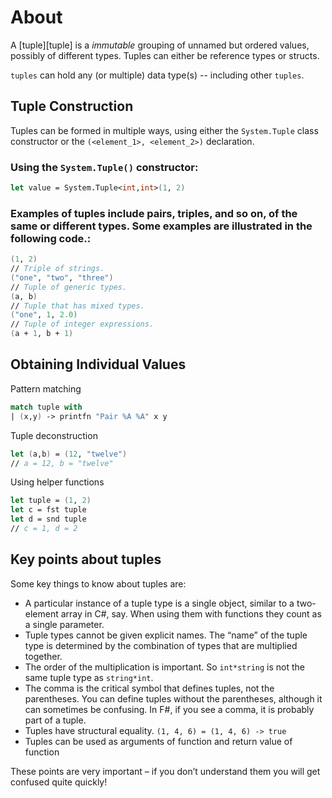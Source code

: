 # About

A [tuple][tuple] is a _immutable_ grouping of unnamed but ordered values, possibly of different types. Tuples can either be reference types or structs.

`tuples` can hold any (or multiple) data type(s) -- including other `tuples`.

## Tuple Construction

Tuples can be formed in multiple ways, using either the `System.Tuple` class constructor or the `(<element_1>, <element_2>)` declaration.

### Using the `System.Tuple()` constructor:

```fsharp
let value = System.Tuple<int,int>(1, 2)
```

### Examples of tuples include pairs, triples, and so on, of the same or different types. Some examples are illustrated in the following code.:

```fsharp
(1, 2)
// Triple of strings.
("one", "two", "three")
// Tuple of generic types.
(a, b)
// Tuple that has mixed types.
("one", 1, 2.0)
// Tuple of integer expressions.
(a + 1, b + 1)
```

## Obtaining Individual Values

Pattern matching

```fsharp
match tuple with
| (x,y) -> printfn "Pair %A %A" x y
```
Tuple deconstruction
```fsharp
let (a,b) = (12, "twelve")
// a = 12, b = "twelve"
```
Using helper functions
```fsharp
let tuple = (1, 2)
let c = fst tuple
let d = snd tuple
// c = 1, d = 2
```

## Key points about tuples
Some key things to know about tuples are:

* A particular instance of a tuple type is a single object, similar to a two-element array in C#, say. When using them with functions they count as a single parameter.
* Tuple types cannot be given explicit names. The “name” of the tuple type is determined by the combination of types that are multiplied together.
* The order of the multiplication is important. So `int*string` is not the same tuple type as `string*int`.
* The comma is the critical symbol that defines tuples, not the parentheses. You can define tuples without the parentheses, although it can sometimes be confusing. In F#, if you see a comma, it is probably part of a tuple.
* Tuples have structural equality. `(1, 4, 6) = (1, 4, 6) -> true`
* Tuples can be used as arguments of function and return value of function

These points are very important – if you don’t understand them you will get confused quite quickly!
